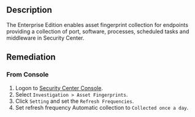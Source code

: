 ## Description

The Enterprise Edition enables asset fingerprint collection for endpoints providing a collection of port, software, processes, scheduled tasks and middleware in Security Center.

## Remediation

### From Console

1. Logon to [Security Center Console](https://yundun.console.aliyun.com/).
2. Select `Investigation > Asset Fingerprints`.
3. Click `Setting` and set the `Refresh Frequencies`.
4. Set refresh frequency Automatic collection to `Collected once a day`.